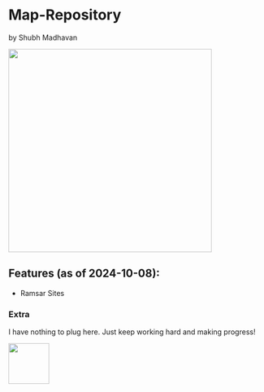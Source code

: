 # Map-Repository
by Shubh Madhavan

<img src="https://github.com/user-attachments/assets/f437f072-72a5-4f3c-ae02-e09949f443d4" height="400"/>

## Features (as of 2024-10-08):
- Ramsar Sites


### Extra
I have nothing to plug here. Just keep working hard and making progress!  

<img src="https://github.com/user-attachments/assets/d19c0b80-c5b3-4180-bdca-cb645edcd1ad" height="80" />
